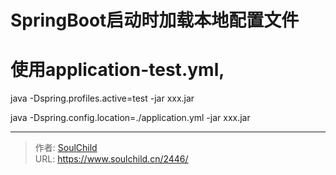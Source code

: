 # SpringBoot启动时加载本地配置文件

<!--more-->
# 使用application-test.yml,
java -Dspring.profiles.active=test -jar xxx.jar

java -Dspring.config.location=./application.yml -jar xxx.jar


---

> 作者: [SoulChild](https://www.soulchild.cn)  
> URL: https://www.soulchild.cn/2446/  

